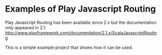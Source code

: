 Examples of Play Javascript Routing
===================================

Play Javascript Routing has been available since 2.x but the documentation only appeared in 2.1:
http://www.playframework.com/documentation/2.1.x/ScalaJavascriptRouting

This is a simple example project that shows how it can be used.

